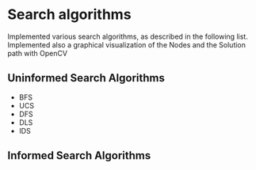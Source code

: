 # Search algorithms
Implemented various search algorithms, as described in the following list.
Implemented also a graphical visualization of the Nodes and the Solution path with OpenCV

## Uninformed Search Algorithms
- BFS
- UCS
- DFS
- DLS
- IDS

## Informed Search Algorithms